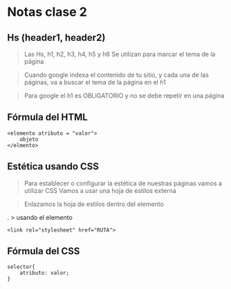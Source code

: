 # Notas clase 2

## Hs (header1, header2)

>Las Hs, h1, h2, h3, h4, h5 y h6
>Se utilizan para marcar el tema de la página

>Cuando google indexa el contenido de tu sitio, y cada una de las páginas, va a buscar el tema de la página en el h1

> Para google el h1 es OBLIGATORIO
> y no se debe repetir en una página

## Fórmula del HTML

    <elemento atributo = "valor">
    	objeto
    </elmento>

## Estética usando CSS

> Para establecer o configurar la estética de nuestras páginas vamos a utilizar CSS
> Vamos a usar una hoja de estilos externa

> Enlazamos la hoja de estilos dentro del elemento   
<head>. 
> usando el elemento <link>

    <link rel="stylesheet" href="RUTA">

## Fórmula del CSS

    selector{
		atributo: valor;
    }




